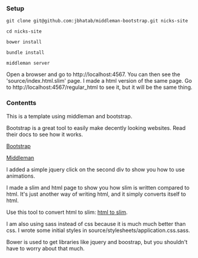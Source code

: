 ### Setup

```
git clone git@github.com:jbhatab/middleman-bootstrap.git nicks-site

cd nicks-site

bower install

bundle install

middleman server

```


Open a browser and go to http://localhost:4567. You can then see the 'source/index.html.slim' page. I made a html version of the same page. Go to http://localhost:4567/regular_html to see it, but it will be the same thing.

### Contentts

This is a template using middleman and  bootstrap.

Bootstrap is a great tool to easily make decently looking websites. Read their docs to see how it works. 

[Bootstrap](http://getbootstrap.com/)

[Middleman](http://middlemanapp.com/)


I added a simple jquery click on the second div to show you how to use animations. 

I made a slim and html page to show you how slim is written compared to html. It's just another way of writing html, and it simply converts itself to html.

Use this tool to convert html to slim: [html to slim](http://html2slim.herokuapp.com/).

I am also using sass instead of css because it is much much better than css. I wrote some initial styles in source/stylesheets/application.css.sass.

Bower is used to get libraries like jquery and boostrap, but you shouldn't have to worry about that much.